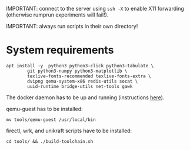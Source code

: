 IMPORTANT: connect to the server using `ssh -X` to enable X11 forwarding
(otherwise rumprun experiments will fail!).

IMPORTANT: always run scripts in their own directory!

# System requirements

```
apt install -y  python3 python3-click python3-tabulate \
		git python3-numpy python3-matplotlib \
		texlive-fonts-recommended texlive-fonts-extra \
		dvipng qemu-system-x86 redis-utils socat \
		uuid-runtime bridge-utils net-tools gawk
```

The docker daemon has to be up and running (instructions [here](https://docs.docker.com/engine/install/debian/)).

qemu-guest has to be installed:

```
mv tools/qemu-guest /usr/local/bin
```

firectl, wrk, and unikraft scripts have to be installed:

```
cd tools/ && ./build-toolchain.sh
```
